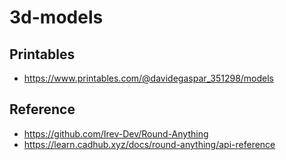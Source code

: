 # 3d-models

## Printables

- https://www.printables.com/@davidegaspar_351298/models

## Reference

- https://github.com/Irev-Dev/Round-Anything
- https://learn.cadhub.xyz/docs/round-anything/api-reference
